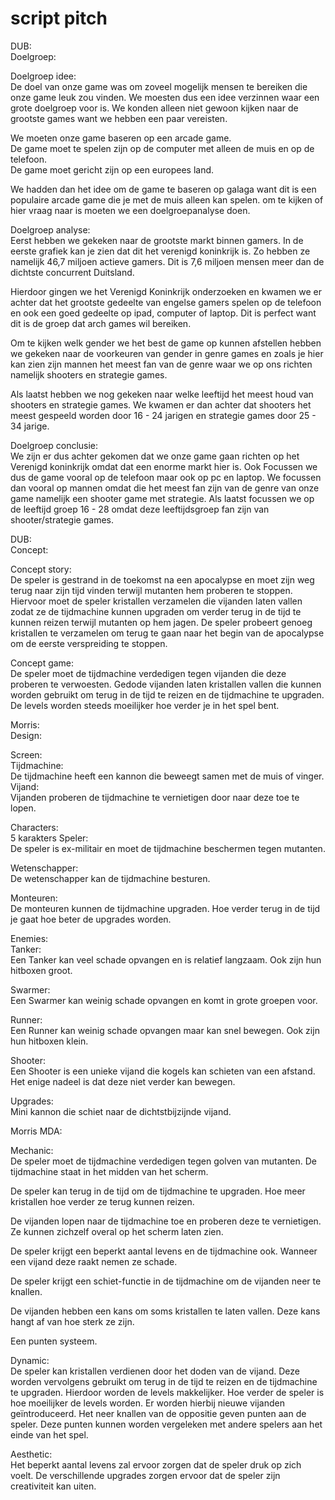 # script pitch

DUB:  
Doelgroep:  

Doelgroep idee:  
De doel van onze game was om zoveel mogelijk mensen te bereiken die onze game leuk zou vinden. We moesten dus een idee verzinnen waar een grote doelgroep voor is. We konden alleen niet gewoon kijken naar de grootste games want we hebben een paar vereisten.

We moeten onze game baseren op een arcade game.  
De game moet te spelen zijn op de computer met alleen de muis en op de telefoon.  
De game moet gericht zijn op een europees land.

We hadden dan het idee om de game te baseren op galaga want dit is een populaire arcade game die je met de muis alleen kan spelen. om te kijken of hier vraag naar is moeten we een doelgroepanalyse doen.

Doelgroep analyse:  
Eerst hebben we gekeken naar de grootste markt binnen gamers. In de eerste grafiek kan je zien dat dit het verenigd koninkrijk is. Zo hebben ze namelijk 46,7 miljoen actieve gamers. Dit is 7,6 miljoen mensen meer dan de dichtste concurrent Duitsland.  

Hierdoor gingen we het Verenigd Koninkrijk onderzoeken en kwamen we er achter dat het grootste gedeelte van engelse gamers spelen op de telefoon en ook een goed gedeelte op ipad, computer of laptop. Dit is perfect want dit is de groep dat arch games wil bereiken.   

Om te kijken welk gender we het best de game op kunnen afstellen hebben we gekeken naar de voorkeuren van gender in genre games en zoals je hier kan zien zijn mannen het meest fan van de genre waar we op ons richten namelijk shooters en strategie games.   

Als laatst hebben we nog gekeken naar welke leeftijd het meest houd van shooters en strategie games. We kwamen er dan achter dat shooters het meest gespeeld worden door 16 - 24 jarigen en strategie games door 25 - 34 jarige.  

Doelgroep conclusie:  
We zijn er dus achter gekomen dat we onze game gaan richten op het Verenigd koninkrijk omdat dat een enorme markt hier is. Ook Focussen we dus de game vooral op de telefoon maar ook op pc en laptop. We focussen dan vooral op mannen omdat die het meest fan zijn van de genre van onze game namelijk een shooter game met strategie. Als laatst focussen we op de leeftijd groep 16 - 28 omdat deze leeftijdsgroep fan zijn van shooter/strategie games.


DUB:  
Concept:  

Concept story:   
De speler is gestrand in de toekomst na een apocalypse en moet zijn weg terug naar zijn tijd vinden terwijl mutanten hem proberen te stoppen. Hiervoor moet de speler kristallen verzamelen die vijanden laten vallen zodat ze de tijdmachine kunnen upgraden om verder terug in de tijd te kunnen reizen terwijl mutanten op hem jagen. De speler probeert genoeg kristallen te verzamelen om terug te gaan naar het begin van de apocalypse om de eerste verspreiding te stoppen. 

Concept game:  
De speler moet de tijdmachine verdedigen tegen vijanden die deze proberen te verwoesten. Gedode vijanden laten kristallen vallen die kunnen worden gebruikt om terug in de tijd te reizen en de tijdmachine te upgraden. De levels worden steeds moeilijker hoe verder je in het spel bent.




















Morris:  
Design:  

Screen:  
Tijdmachine:  
De tijdmachine heeft een kannon die beweegt samen met de muis of vinger.
Vijand:   
Vijanden proberen de tijdmachine te vernietigen door naar deze toe te lopen.

Characters:  
5 karakters 
Speler:  
De speler is ex-militair en moet de tijdmachine beschermen tegen mutanten.

Wetenschapper:  
De wetenschapper kan de tijdmachine besturen.

Monteuren:  
De monteuren kunnen de tijdmachine upgraden. Hoe verder terug in de tijd je gaat hoe beter de upgrades worden.

Enemies:  
Tanker:  
Een Tanker kan veel schade opvangen en is relatief langzaam. Ook zijn hun hitboxen groot.

Swarmer:  
Een Swarmer kan weinig schade opvangen en komt in grote groepen voor.

Runner:  
Een Runner kan weinig schade opvangen maar kan snel bewegen. Ook zijn hun hitboxen klein.

Shooter:  
Een Shooter is een unieke vijand die kogels kan schieten van een afstand. Het enige nadeel is dat deze niet verder kan bewegen. 

Upgrades:  
Mini kannon die schiet naar de dichtstbijzijnde vijand.



Morris
MDA:  

Mechanic:  
De speler moet de tijdmachine verdedigen tegen golven van mutanten. De tijdmachine staat in het midden van het scherm.  

De speler kan terug in de tijd om de tijdmachine te upgraden. Hoe meer kristallen hoe verder ze terug kunnen reizen.  

De vijanden lopen naar de tijdmachine toe en proberen deze te vernietigen. Ze kunnen zichzelf overal op het scherm laten zien.  

De speler krijgt een beperkt aantal levens en de tijdmachine ook. Wanneer een vijand deze raakt nemen ze schade.  

De speler krijgt een schiet-functie in de tijdmachine om de vijanden neer te knallen.  

De vijanden hebben een kans om soms kristallen te laten vallen. Deze kans hangt af van hoe sterk ze zijn.  

Een punten systeem.  


Dynamic:  
De speler kan kristallen verdienen door het doden van de vijand. Deze worden vervolgens gebruikt om terug in de tijd te reizen en de tijdmachine te upgraden. Hierdoor worden de levels makkelijker.
Hoe verder de speler is hoe moeilijker de levels worden. Er worden hierbij nieuwe vijanden geїntroduceerd.
Het neer knallen van de oppositie geven punten aan de speler. Deze punten kunnen worden vergeleken met andere spelers aan het einde van het spel.


Aesthetic:  
Het beperkt aantal levens zal ervoor zorgen dat de speler druk op zich voelt.
De verschillende upgrades zorgen ervoor dat de speler zijn creativiteit kan uiten.
